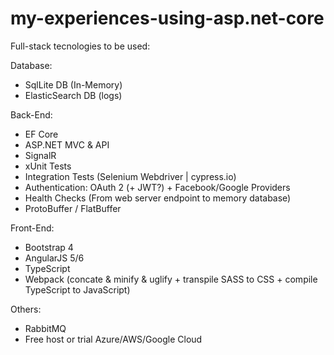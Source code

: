 # my-experiences-using-asp.net-core

Full-stack tecnologies to be used:

  Database:
   * SqlLite DB (In-Memory)
   * ElasticSearch DB (logs)
   
  Back-End:
   * EF Core
   * ASP.NET MVC & API 
   * SignalR
   * xUnit Tests
   * Integration Tests (Selenium Webdriver | cypress.io)
   * Authentication: OAuth 2 (+ JWT?) + Facebook/Google Providers
   * Health Checks (From web server endpoint to memory database)
   * ProtoBuffer / FlatBuffer
   
  Front-End:
   * Bootstrap 4
   * AngularJS 5/6
   * TypeScript
   * Webpack (concate & minify & uglify + transpile SASS to CSS + compile TypeScript to JavaScript)
   
  Others:
   * RabbitMQ
   * Free host or trial Azure/AWS/Google Cloud 
